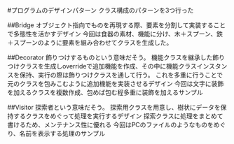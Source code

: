 #プログラムのデザインパターン
クラス構成のパターンを3つ行った

##Bridge
オブジェクト指向でものを再現する際、要素を分割して実装することで多態性を活かすデザイン
今回は食器の素材、機能に分け、木＋スプーン、鉄＋スプーンのように要素を組み合わせてクラスを生成した。

##Decorator
飾りつけするものという意味だそう。
機能クラスを継承した飾りつけクラスを生成しoverrideで追加機能を作成、その中に機能クラスインスタンスを保持、実行の際は飾りつけクラスを通して行う。
これを多重に行うことで元のクラスを包みこむように追加機能を実装させるデザイン
今回は文字に装飾を加えるクラスを複数作成、包めば包む程多重に装飾を加えるサンプル

##Visitor
探索者という意味だそう。
探索用クラスを用意し、樹状にデータを保持するクラスをめぐって処理を実行するデザイン
探索クラスに処理をまとめて書けるため、メンテナンス性に優れる
今回はPCのファイルのようなものをめぐり、名前を表示する処理のサンプル
